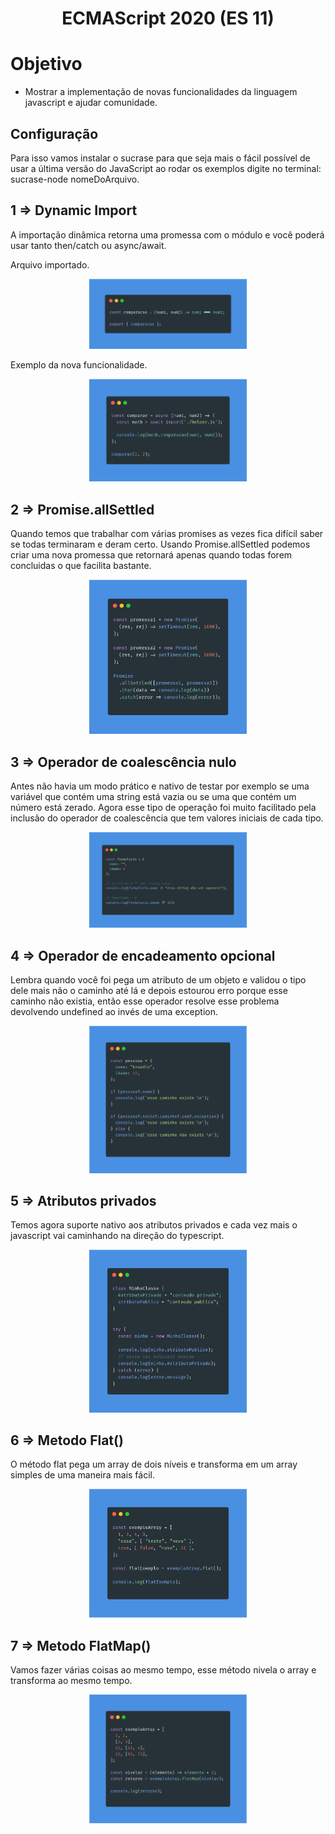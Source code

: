 <h1 align="center">
  ECMAScript 2020 (ES 11)
</h1>

# Objetivo

- Mostrar a implementação de novas funcionalidades da linguagem javascript e ajudar comunidade.

## Configuração

Para isso vamos instalar o sucrase para que seja mais o fácil possível de usar a última versão do JavaScript ao rodar os exemplos digite no terminal: sucrase-node nomeDoArquivo.

## 1 => Dynamic Import

A importação dinâmica retorna uma promessa com o módulo e você poderá usar tanto then/catch ou async/await.

Arquivo importado.

<p align="center">
  <img src="images/slide1.png" width="50%" height="50%" />
</p>

Exemplo da nova funcionalidade.

<p align="center">
  <img src="images/slide2.png" width="50%" height="50%" />
</p>

## 2 => Promise.allSettled

Quando temos que trabalhar com várias promises as vezes fica difícil saber se todas terminaram e deram certo. Usando Promise.allSettled podemos criar uma nova promessa que retornará apenas quando todas forem concluidas o que facilita bastante.

<p align="center">
  <img src="images/slide3.png" width="50%" height="50%" />
</p>

## 3 => Operador de coalescência nulo

Antes não havia um modo prático e nativo de testar por exemplo se uma variável que contém uma string está vazia ou se uma que contém um número está zerado. Agora esse tipo de operação foi muito facilitado pela inclusão do operador de coalescência que tem valores iniciais de cada tipo.

<p align="center">
  <img src="images/slide4.png" width="50%" height="50%" />
</p>

## 4 => Operador de encadeamento opcional

Lembra quando você foi pega um atributo de um objeto e validou o tipo dele mais não o caminho até lá e depois estourou erro porque esse caminho não existia, então esse operador resolve esse problema devolvendo undefined ao invés de uma exception.


<p align="center">
  <img src="images/slide5.png" width="50%" height="50%" />
</p>


## 5 => Atributos privados

Temos agora suporte nativo aos atributos privados e cada vez mais o javascript vai caminhando na direção do typescript.

<p align="center">
  <img src="images/slide6.png" width="50%" height="50%" />
</p>

## 6 => Metodo Flat()

O método flat pega um array de dois níveis e transforma em um array simples de uma maneira mais fácil.

<p align="center">
  <img src="images/slide7.png" width="50%" height="50%" />
</p>


## 7 => Metodo FlatMap()

Vamos fazer várias coisas ao mesmo tempo, esse método nivela o array e transforma ao mesmo tempo.

<p align="center">
  <img src="images/slide8.png" width="50%" height="50%" />
</p>

